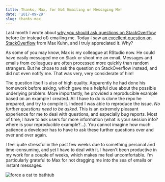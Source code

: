 ```yaml
---
title: Thanks, Max, for Not Emailing or Messaging Me!
date: '2017-09-29'
slug: thanks-max
---
```


Last month I wrote about [why you should ask questions on StackOverflow](/en/2017/08/so-gh-email/) before (or instead of) emailing me. Today I saw [an excellent question on StackOverflow](https://stackoverflow.com/q/46488976/559676) from Max Kuhn, and I truly appreciated it. Why?

As some of you may know, Max is my colleague at RStudio now. He could have easily messaged me on Slack or shoot me an email. Messages and emails from colleagues are often processed more quickly than random strangers. But he chose to ask the question on StackOverflow instead, and did not even notify me. That was very, very considerate of him!

The question itself is also of high quality. Apparently he had done his homework before asking, which gave me a helpful clue about the possible underlying problem. More importantly, he provided a reproducible example based on an example I created. All I have to do is clone the repo he prepared, and try to compile it. Indeed I was able to reproduce the issue. _No further questions need to be asked._ This is an extremely pleasant experience for me to deal with questions, and especially bug reports. Most of time, I have to ask users for more information (what is your session info? where is your reproducible example?...). You cannot imagine how much patience a developer has to have to ask these further questions over and over and over again.

I feel quite stressful in the past few weeks due to something personal and time-consuming, and yet I have to deal with it. I haven't been productive in my work for a couple of weeks, which makes me feel uncomfortable. I'm particularly grateful to Max for not dragging me into the sea of emails or instant messages.

![force a cat to bathtub](https://slides.yihui.name/gif/drag-cat.gif)
